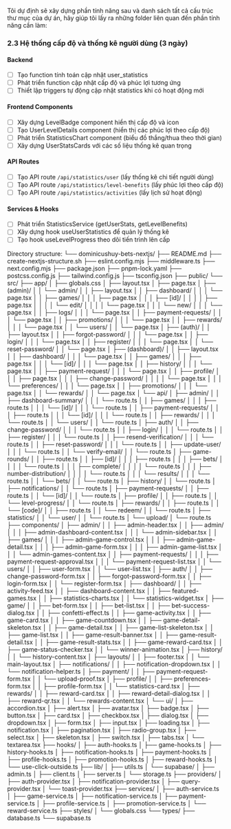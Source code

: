 Tôi dự định sẽ xây dựng phần tính năng sau và danh sách tất cả cấu trúc thư mục của dự án, hãy giúp tôi lấy ra những folder liên quan đến phần tính năng cần làm:

### 2.3 Hệ thống cấp độ và thống kê người dùng (3 ngày)

#### Backend
- [ ] Tạo function tính toán cập nhật user_statistics
- [ ] Phát triển function cập nhật cấp độ và phúc lợi tương ứng
- [ ] Thiết lập triggers tự động cập nhật statistics khi có hoạt động mới

#### Frontend Components
- [ ] Xây dựng LevelBadge component hiển thị cấp độ và icon
- [ ] Tạo UserLevelDetails component (hiển thị các phúc lợi theo cấp độ)
- [ ] Phát triển StatisticsChart component (biểu đồ thắng/thua theo thời gian)
- [ ] Xây dựng UserStatsCards với các số liệu thống kê quan trọng

#### API Routes
- [ ] Tạo API route `/api/statistics/user` (lấy thống kê chi tiết người dùng)
- [ ] Tạo API route `/api/statistics/level-benefits` (lấy phúc lợi theo cấp độ)
- [ ] Tạo API route `/api/statistics/activities` (lấy lịch sử hoạt động)

#### Services & Hooks
- [ ] Phát triển StatisticsService (getUserStats, getLevelBenefits)
- [ ] Xây dựng hook useUserStatistics để quản lý thống kê
- [ ] Tạo hook useLevelProgress theo dõi tiến trình lên cấp

Directory structure:
└── dominicushuy-bets-nextjs/
    ├── README.md
    ├── create-nextjs-structure.sh
    ├── eslint.config.mjs
    ├── middleware.ts
    ├── next.config.mjs
    ├── package.json
    ├── pnpm-lock.yaml
    ├── postcss.config.js
    ├── tailwind.config.js
    ├── tsconfig.json
    ├── public/
    └── src/
        ├── app/
        │   ├── globals.css
        │   ├── layout.tsx
        │   ├── page.tsx
        │   ├── (admin)/
        │   │   └── admin/
        │   │       ├── layout.tsx
        │   │       ├── dashboard/
        │   │       │   └── page.tsx
        │   │       ├── games/
        │   │       │   ├── page.tsx
        │   │       │   ├── [id]/
        │   │       │   │   ├── page.tsx
        │   │       │   │   └── edit/
        │   │       │   │       └── page.tsx
        │   │       │   └── new/
        │   │       │       └── page.tsx
        │   │       ├── logs/
        │   │       │   └── page.tsx
        │   │       ├── payment-requests/
        │   │       │   └── page.tsx
        │   │       ├── promotions/
        │   │       │   └── page.tsx
        │   │       ├── rewards/
        │   │       │   └── page.tsx
        │   │       └── users/
        │   │           └── page.tsx
        │   ├── (auth)/
        │   │   ├── layout.tsx
        │   │   ├── forgot-password/
        │   │   │   └── page.tsx
        │   │   ├── login/
        │   │   │   └── page.tsx
        │   │   ├── register/
        │   │   │   └── page.tsx
        │   │   └── reset-password/
        │   │       └── page.tsx
        │   ├── (dashboard)/
        │   │   ├── layout.tsx
        │   │   ├── dashboard/
        │   │   │   └── page.tsx
        │   │   ├── games/
        │   │   │   ├── page.tsx
        │   │   │   └── [id]/
        │   │   │       └── page.tsx
        │   │   ├── history/
        │   │   │   └── page.tsx
        │   │   ├── payment-request/
        │   │   │   └── page.tsx
        │   │   ├── profile/
        │   │   │   ├── page.tsx
        │   │   │   ├── change-password/
        │   │   │   │   └── page.tsx
        │   │   │   └── preferences/
        │   │   │       └── page.tsx
        │   │   ├── promotions/
        │   │   │   └── page.tsx
        │   │   └── rewards/
        │   │       └── page.tsx
        │   └── api/
        │       ├── admin/
        │       │   ├── dashboard-summary/
        │       │   │   └── route.ts
        │       │   ├── games/
        │       │   │   ├── route.ts
        │       │   │   └── [id]/
        │       │   │       └── route.ts
        │       │   ├── payment-requests/
        │       │   │   ├── route.ts
        │       │   │   └── [id]/
        │       │   │       └── route.ts
        │       │   ├── rewards/
        │       │   │   └── route.ts
        │       │   └── users/
        │       │       └── route.ts
        │       ├── auth/
        │       │   ├── change-password/
        │       │   │   └── route.ts
        │       │   ├── login/
        │       │   │   └── route.ts
        │       │   ├── register/
        │       │   │   └── route.ts
        │       │   ├── resend-verification/
        │       │   │   └── route.ts
        │       │   ├── reset-password/
        │       │   │   └── route.ts
        │       │   ├── update-user/
        │       │   │   └── route.ts
        │       │   └── verify-email/
        │       │       └── route.ts
        │       ├── game-rounds/
        │       │   ├── route.ts
        │       │   ├── [id]/
        │       │   │   ├── route.ts
        │       │   │   ├── bets/
        │       │   │   │   └── route.ts
        │       │   │   ├── complete/
        │       │   │   │   └── route.ts
        │       │   │   ├── number-distribution/
        │       │   │   │   └── route.ts
        │       │   │   └── results/
        │       │   │       └── route.ts
        │       │   └── bets/
        │       │       └── route.ts
        │       ├── history/
        │       │   └── route.ts
        │       ├── notifications/
        │       │   └── route.ts
        │       ├── payment-requests/
        │       │   ├── route.ts
        │       │   └── [id]/
        │       │       └── route.ts
        │       ├── profile/
        │       │   ├── route.ts
        │       │   └── level-progress/
        │       │       └── route.ts
        │       ├── rewards/
        │       │   ├── route.ts
        │       │   └── [code]/
        │       │       ├── route.ts
        │       │       └── redeem/
        │       │           └── route.ts
        │       ├── statistics/
        │       │   └── user/
        │       │       └── route.ts
        │       └── upload/
        │           └── route.ts
        ├── components/
        │   ├── admin/
        │   │   ├── admin-header.tsx
        │   │   ├── admin/
        │   │   │   ├── admin-dashboard-content.tsx
        │   │   │   └── admin-sidebar.tsx
        │   │   ├── games/
        │   │   │   ├── admin-game-control.tsx
        │   │   │   ├── admin-game-detail.tsx
        │   │   │   ├── admin-game-form.tsx
        │   │   │   ├── admin-game-list.tsx
        │   │   │   └── admin-games-content.tsx
        │   │   ├── payment-requests/
        │   │   │   ├── payment-request-approval.tsx
        │   │   │   └── payment-request-list.tsx
        │   │   └── users/
        │   │       ├── user-form.tsx
        │   │       └── user-list.tsx
        │   ├── auth/
        │   │   ├── change-password-form.tsx
        │   │   ├── forgot-password-form.tsx
        │   │   ├── login-form.tsx
        │   │   └── register-form.tsx
        │   ├── dashboard/
        │   │   ├── activity-feed.tsx
        │   │   ├── dashboard-content.tsx
        │   │   ├── featured-games.tsx
        │   │   ├── statistics-charts.tsx
        │   │   └── statistics-widget.tsx
        │   ├── game/
        │   │   ├── bet-form.tsx
        │   │   ├── bet-list.tsx
        │   │   ├── bet-success-dialog.tsx
        │   │   ├── confetti-effect.ts
        │   │   ├── game-activity.tsx
        │   │   ├── game-card.tsx
        │   │   ├── game-countdown.tsx
        │   │   ├── game-detail-skeleton.tsx
        │   │   ├── game-detail.tsx
        │   │   ├── game-list-skeleton.tsx
        │   │   ├── game-list.tsx
        │   │   ├── game-result-banner.tsx
        │   │   ├── game-result-detail.tsx
        │   │   ├── game-result-stats.tsx
        │   │   ├── game-reward-card.tsx
        │   │   ├── game-status-checker.tsx
        │   │   └── winner-animation.tsx
        │   ├── history/
        │   │   └── history-content.tsx
        │   ├── layouts/
        │   │   ├── footer.tsx
        │   │   └── main-layout.tsx
        │   ├── notifications/
        │   │   ├── notification-dropdown.tsx
        │   │   └── notification-helper.ts
        │   ├── payment/
        │   │   ├── payment-request-form.tsx
        │   │   └── upload-proof.tsx
        │   ├── profile/
        │   │   ├── preferences-form.tsx
        │   │   ├── profile-form.tsx
        │   │   └── statistics-card.tsx
        │   ├── rewards/
        │   │   ├── reward-card.tsx
        │   │   ├── reward-detail-dialog.tsx
        │   │   ├── reward-qr.tsx
        │   │   └── rewards-content.tsx
        │   └── ui/
        │       ├── accordion.tsx
        │       ├── alert.tsx
        │       ├── avatar.tsx
        │       ├── badge.tsx
        │       ├── button.tsx
        │       ├── card.tsx
        │       ├── checkbox.tsx
        │       ├── dialog.tsx
        │       ├── dropdown.tsx
        │       ├── form.tsx
        │       ├── input.tsx
        │       ├── loading.tsx
        │       ├── notification.tsx
        │       ├── pagination.tsx
        │       ├── radio-group.tsx
        │       ├── select.tsx
        │       ├── skeleton.tsx
        │       ├── switch.tsx
        │       ├── tabs.tsx
        │       └── textarea.tsx
        ├── hooks/
        │   ├── auth-hooks.ts
        │   ├── game-hooks.ts
        │   ├── history-hooks.ts
        │   ├── notification-hooks.ts
        │   ├── payment-hooks.ts
        │   ├── profile-hooks.ts
        │   ├── promotion-hooks.ts
        │   ├── reward-hooks.ts
        │   └── use-click-outside.ts
        ├── lib/
        │   ├── utils.ts
        │   └── supabase/
        │       ├── admin.ts
        │       ├── client.ts
        │       ├── server.ts
        │       └── storage.ts
        ├── providers/
        │   ├── auth-provider.tsx
        │   ├── notification-provider.tsx
        │   ├── query-provider.tsx
        │   └── toast-provider.tsx
        ├── services/
        │   ├── auth-service.ts
        │   ├── game-service.ts
        │   ├── notification-service.ts
        │   ├── payment-service.ts
        │   ├── profile-service.ts
        │   ├── promotion-service.ts
        │   └── reward-service.ts
        ├── styles/
        │   └── globals.css
        └── types/
            ├── database.ts
            └── supabase.ts